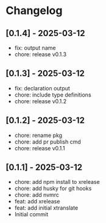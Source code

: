 # Changelog

## [0.1.4] - 2025-03-12

* fix: output name
* chore: release v0.1.3

## [0.1.3] - 2025-03-12

* fix: declaration output
* chore: include type definitions
* chore: release v0.1.2

## [0.1.2] - 2025-03-12

* chore: rename pkg
* chore: add pr publish cmd
* chore: release v0.1.1

## [0.1.1] - 2025-03-12

* chore: add npm install to xrelease
* chore: add husky for git hooks
* chore: add nvmrc
* feat: add xrelease
* feat: add initial xtranslate
* Initial commit


